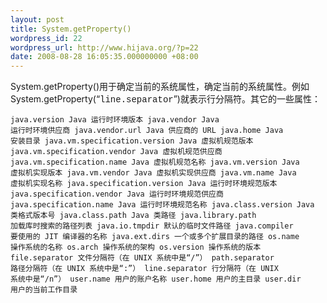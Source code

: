 ```yaml
---
layout: post
title: System.getProperty()
wordpress_id: 22
wordpress_url: http://www.hijava.org/?p=22
date: 2008-08-28 16:05:35.000000000 +08:00
---
```

System.getProperty()用于确定当前的系统属性，确定当前的系统属性。例如System.getProperty(“<span style="font-family: Courier New;">line.separator</span>”)就表示行分隔符。其它的一些属性：

<code>java.version Java 运行时环境版本
java.vendor Java 运行时环境供应商
java.vendor.url Java 供应商的 URL
java.home Java 安装目录
java.vm.specification.version Java 虚拟机规范版本
java.vm.specification.vendor Java 虚拟机规范供应商
java.vm.specification.name Java 虚拟机规范名称
java.vm.version Java 虚拟机实现版本
java.vm.vendor Java 虚拟机实现供应商
java.vm.name Java 虚拟机实现名称
java.specification.version Java 运行时环境规范版本
java.specification.vendor Java 运行时环境规范供应商
java.specification.name Java 运行时环境规范名称
java.class.version Java 类格式版本号
java.class.path Java 类路径
java.library.path 加载库时搜索的路径列表
java.io.tmpdir 默认的临时文件路径
java.compiler 要使用的 JIT 编译器的名称
java.ext.dirs 一个或多个扩展目录的路径
os.name 操作系统的名称
os.arch 操作系统的架构
os.version 操作系统的版本
file.separator 文件分隔符（在 UNIX 系统中是“/”）
path.separator 路径分隔符（在 UNIX 系统中是“:”）
line.separator 行分隔符（在 UNIX 系统中是“/n”）
user.name 用户的账户名称
user.home 用户的主目录
user.dir 用户的当前工作目录
</code>
